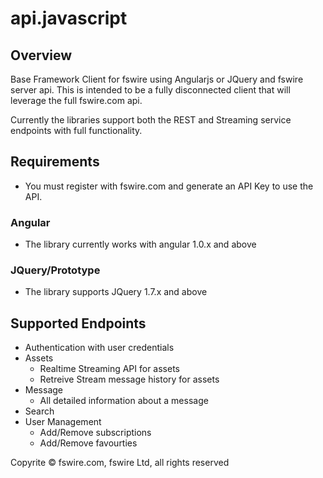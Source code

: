 api.javascript
==============

## Overview
Base Framework Client for fswire using Angularjs or JQuery and fswire server api.  This is intended to be a fully disconnected client that will leverage the full fswire.com api.

Currently the libraries support both the REST and Streaming service endpoints with full functionality.

## Requirements

  - You must register with fswire.com and generate an API Key to use the API.

### Angular

 - The library currently works with angular 1.0.x and above

### JQuery/Prototype

 - The library supports JQuery 1.7.x and above

## Supported Endpoints

  - Authentication with user credentials
  - Assets
    - Realtime Streaming API for assets
    - Retreive Stream message history for assets
  - Message
    - All detailed information about a message
  - Search
  - User Management
    - Add/Remove subscriptions
    - Add/Remove favourties


Copyrite &copy; fswire.com, fswire Ltd, all rights reserved
